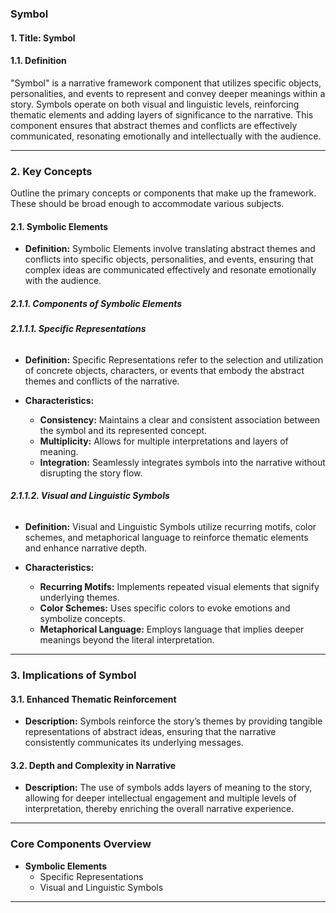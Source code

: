 ### **Symbol**

#### **1. Title: Symbol**

#### **1.1. Definition**

"Symbol" is a narrative framework component that utilizes specific objects, personalities, and events to represent and convey deeper meanings within a story. Symbols operate on both visual and linguistic levels, reinforcing thematic elements and adding layers of significance to the narrative. This component ensures that abstract themes and conflicts are effectively communicated, resonating emotionally and intellectually with the audience.

---

### **2. Key Concepts**

Outline the primary concepts or components that make up the framework. These should be broad enough to accommodate various subjects.

#### **2.1. Symbolic Elements**

- **Definition:**
  Symbolic Elements involve translating abstract themes and conflicts into specific objects, personalities, and events, ensuring that complex ideas are communicated effectively and resonate emotionally with the audience.

##### **2.1.1. Components of Symbolic Elements**

###### **2.1.1.1. Specific Representations**

- **Definition:**
  Specific Representations refer to the selection and utilization of concrete objects, characters, or events that embody the abstract themes and conflicts of the narrative.

- **Characteristics:**
  - **Consistency:** Maintains a clear and consistent association between the symbol and its represented concept.
  - **Multiplicity:** Allows for multiple interpretations and layers of meaning.
  - **Integration:** Seamlessly integrates symbols into the narrative without disrupting the story flow.

###### **2.1.1.2. Visual and Linguistic Symbols**

- **Definition:**
  Visual and Linguistic Symbols utilize recurring motifs, color schemes, and metaphorical language to reinforce thematic elements and enhance narrative depth.

- **Characteristics:**
  - **Recurring Motifs:** Implements repeated visual elements that signify underlying themes.
  - **Color Schemes:** Uses specific colors to evoke emotions and symbolize concepts.
  - **Metaphorical Language:** Employs language that implies deeper meanings beyond the literal interpretation.

---

### **3. Implications of Symbol**

#### **3.1. Enhanced Thematic Reinforcement**

- **Description:**
  Symbols reinforce the story’s themes by providing tangible representations of abstract ideas, ensuring that the narrative consistently communicates its underlying messages.

#### **3.2. Depth and Complexity in Narrative**

- **Description:**
  The use of symbols adds layers of meaning to the story, allowing for deeper intellectual engagement and multiple levels of interpretation, thereby enriching the overall narrative experience.

---

### **Core Components Overview**

- **Symbolic Elements**
  - Specific Representations
  - Visual and Linguistic Symbols

---
